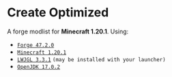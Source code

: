 # Create Optimized
A forge modlist for **Minecraft 1.20.1**. 
Using:
* [`Forge 47.2.0`](https://adfoc.us/serve/sitelinks/?id=271228&url=https://maven.minecraftforge.net/net/minecraftforge/forge/1.20.1-47.2.0/forge-1.20.1-47.2.0-installer.jar)
* [`Minecraft 1.20.1`](https://www.minecraft.net/ru-ru)
* [`LWJGL 3.3.1`](https://www.lwjgl.org/browse/release/3.3.1/bin/lwjgl) `(may be installed with your launcher)`
* [`OpenJDK 17.0.2`](https://download.java.net/java/GA/jdk17.0.2/dfd4a8d0985749f896bed50d7138ee7f/8/GPL/openjdk-17.0.2_windows-x64_bin.zip)